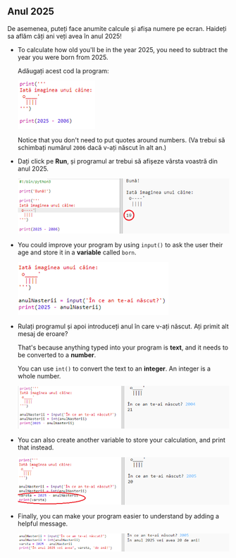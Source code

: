 ## Anul 2025

De asemenea, puteți face anumite calcule și afișa numere pe ecran. Haideți sa aflăm câți ani veți avea în anul 2025!

+ To calculate how old you'll be in the year 2025, you need to subtract the year you were born from 2025.
    
    Adăugați acest cod la program:
    
    ![captură de ecran](images/me-calc.png)
    
    Notice that you don't need to put quotes around numbers. (Va trebui să schimbați numărul `2006` dacă v-ați născut în alt an.)

+ Dați click pe **Run**, și programul ar trebui să afișeze vârsta voastră din anul 2025.
    
    ![captură de ecran](images/me-calc-run.png)

+ You could improve your program by using `input()` to ask the user their age and store it in a **variable** called `born`.
    
    ![captură de ecran](images/me-input.png)

+ Rulați programul și apoi introduceți anul în care v-ați născut. Ați primit alt mesaj de eroare?
    
    That's because anything typed into your program is **text**, and it needs to be converted to a **number**.
    
    You can use `int()` to convert the text to an **integer**. An integer is a whole number.
    
    ![captură de ecran](images/me-input-test.png)

+ You can also create another variable to store your calculation, and print that instead.
    
    ![captură de ecran](images/me-result-variable.png)

+ Finally, you can make your program easier to understand by adding a helpful message.
    
    ![captură de ecran](images/me-message.png)